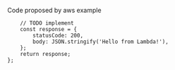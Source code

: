 Code proposed by aws example  
    
```exports.handler = async (event) => {  
    // TODO implement  
    const response = {  
        statusCode: 200,  
        body: JSON.stringify('Hello from Lambda!'),  
    };  
    return response;  
};  
```    
